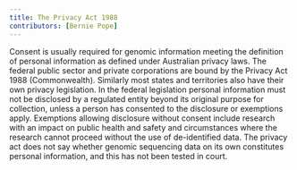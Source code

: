 ```yaml
---
title: The Privacy Act 1988 
contributors: [Bernie Pope]
---
```


Consent is usually required for genomic information meeting the definition of personal information as defined under Australian privacy laws. The federal public sector and private corporations are bound by the Privacy Act 1988 (Commonwealth). Similarly most states and territories also have their own privacy legislation. In the federal legislation personal information must not be disclosed by a regulated entity beyond its original purpose for collection, unless a person has consented to the disclosure or exemptions apply. Exemptions allowing disclosure without consent include research with an impact on public health and safety and circumstances where the research cannot proceed without the use of de-identified data. The privacy act does not say whether genomic sequencing data on its own constitutes personal information, and this has not been tested in court.

